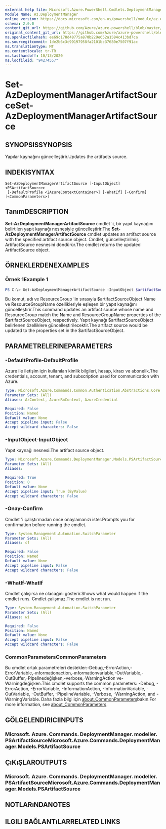 ```yaml
---
external help file: Microsoft.Azure.PowerShell.Cmdlets.DeploymentManager.dll-Help.xml
Module Name: Az.DeploymentManager
online version: https://docs.microsoft.com/en-us/powershell/module/az.deploymentmanager/set-azdeploymentmanagerartifactsource
schema: 2.0.0
content_git_url: https://github.com/Azure/azure-powershell/blob/master/src/DeploymentManager/DeploymentManager/help/Set-AzDeploymentManagerArtifactSource.md
original_content_git_url: https://github.com/Azure/azure-powershell/blob/master/src/DeploymentManager/DeploymentManager/help/Set-AzDeploymentManagerArtifactSource.md
ms.openlocfilehash: ee69c178d48775a870b229e652a1584c413bd7ca
ms.sourcegitcommit: 1de2b6c3c99197958fa2101bc37680e7507f91ac
ms.translationtype: MT
ms.contentlocale: tr-TR
ms.lasthandoff: 10/13/2020
ms.locfileid: "94274557"
---
```

# <span data-ttu-id="9761a-101">Set-AzDeploymentManagerArtifactSource</span><span class="sxs-lookup"><span data-stu-id="9761a-101">Set-AzDeploymentManagerArtifactSource</span></span>

## <span data-ttu-id="9761a-102">SYNOPSIS</span><span class="sxs-lookup"><span data-stu-id="9761a-102">SYNOPSIS</span></span>
<span data-ttu-id="9761a-103">Yapılar kaynağını güncelleştirir.</span><span class="sxs-lookup"><span data-stu-id="9761a-103">Updates the artifacts source.</span></span>

## <span data-ttu-id="9761a-104">INDEKI</span><span class="sxs-lookup"><span data-stu-id="9761a-104">SYNTAX</span></span>

```
Set-AzDeploymentManagerArtifactSource [-InputObject] <PSArtifactSource>
 [-DefaultProfile <IAzureContextContainer>] [-WhatIf] [-Confirm] [<CommonParameters>]
```

## <span data-ttu-id="9761a-105">Tanım</span><span class="sxs-lookup"><span data-stu-id="9761a-105">DESCRIPTION</span></span>
<span data-ttu-id="9761a-106">**Set-AzDeploymentManagerArtifactSource** cmdlet 'i, bir yapıt kaynağını belirtilen yapıt kaynağı nesnesiyle güncelleştirir.</span><span class="sxs-lookup"><span data-stu-id="9761a-106">The **Set-AzDeploymentManagerArtifactSource** cmdlet updates an artifact source with the specified artifact source object.</span></span>
<span data-ttu-id="9761a-107">Cmdlet, güncelleştirilmiş ArtifactSource nesnesini döndürür.</span><span class="sxs-lookup"><span data-stu-id="9761a-107">The cmdlet returns the updated ArtifactSource object.</span></span>

## <span data-ttu-id="9761a-108">ÖRNEKLERDEN</span><span class="sxs-lookup"><span data-stu-id="9761a-108">EXAMPLES</span></span>

### <span data-ttu-id="9761a-109">Örnek 1</span><span class="sxs-lookup"><span data-stu-id="9761a-109">Example 1</span></span>
```powershell
PS C:\> Get-AzDeploymentManagerArtifactSource -InputObject $artifactSourceObject
```

<span data-ttu-id="9761a-110">Bu komut, adı ve ResourceGroup 'in sırasıyla $artifactSourceObject Name ve ResourceGroupName özellikleriyle eşleşen bir yapıt kaynağını güncelleştirir.</span><span class="sxs-lookup"><span data-stu-id="9761a-110">This command updates an artifact source whose name and ResourceGroup match the Name and ResourceGroupName properties of the $artifactSourceObject, respectively.</span></span>
<span data-ttu-id="9761a-111">Yapıt kaynağı $artifactSourceObject belirlenen özelliklere güncelleştirilecektir.</span><span class="sxs-lookup"><span data-stu-id="9761a-111">The artifact source would be updated to the properties set in the $artifactSourceObject.</span></span>

## <span data-ttu-id="9761a-112">PARAMETRELERINE</span><span class="sxs-lookup"><span data-stu-id="9761a-112">PARAMETERS</span></span>

### <span data-ttu-id="9761a-113">-DefaultProfile</span><span class="sxs-lookup"><span data-stu-id="9761a-113">-DefaultProfile</span></span>
<span data-ttu-id="9761a-114">Azure ile iletişim için kullanılan kimlik bilgileri, hesap, kiracı ve abonelik.</span><span class="sxs-lookup"><span data-stu-id="9761a-114">The credentials, account, tenant, and subscription used for communication with Azure.</span></span>

```yaml
Type: Microsoft.Azure.Commands.Common.Authentication.Abstractions.Core.IAzureContextContainer
Parameter Sets: (All)
Aliases: AzContext, AzureRmContext, AzureCredential

Required: False
Position: Named
Default value: None
Accept pipeline input: False
Accept wildcard characters: False
```

### <span data-ttu-id="9761a-115">-InputObject</span><span class="sxs-lookup"><span data-stu-id="9761a-115">-InputObject</span></span>
<span data-ttu-id="9761a-116">Yapıt kaynağı nesnesi.</span><span class="sxs-lookup"><span data-stu-id="9761a-116">The artifact source object.</span></span>

```yaml
Type: Microsoft.Azure.Commands.DeploymentManager.Models.PSArtifactSource
Parameter Sets: (All)
Aliases:

Required: True
Position: 0
Default value: None
Accept pipeline input: True (ByValue)
Accept wildcard characters: False
```

### <span data-ttu-id="9761a-117">-Onay</span><span class="sxs-lookup"><span data-stu-id="9761a-117">-Confirm</span></span>
<span data-ttu-id="9761a-118">Cmdlet 'i çalıştırmadan önce onaylamanızı ister.</span><span class="sxs-lookup"><span data-stu-id="9761a-118">Prompts you for confirmation before running the cmdlet.</span></span>

```yaml
Type: System.Management.Automation.SwitchParameter
Parameter Sets: (All)
Aliases: cf

Required: False
Position: Named
Default value: None
Accept pipeline input: False
Accept wildcard characters: False
```

### <span data-ttu-id="9761a-119">-WhatIf</span><span class="sxs-lookup"><span data-stu-id="9761a-119">-WhatIf</span></span>
<span data-ttu-id="9761a-120">Cmdlet çalışırsa ne olacağını gösterir.</span><span class="sxs-lookup"><span data-stu-id="9761a-120">Shows what would happen if the cmdlet runs.</span></span>
<span data-ttu-id="9761a-121">Cmdlet çalışmaz.</span><span class="sxs-lookup"><span data-stu-id="9761a-121">The cmdlet is not run.</span></span>

```yaml
Type: System.Management.Automation.SwitchParameter
Parameter Sets: (All)
Aliases: wi

Required: False
Position: Named
Default value: None
Accept pipeline input: False
Accept wildcard characters: False
```

### <span data-ttu-id="9761a-122">CommonParameters</span><span class="sxs-lookup"><span data-stu-id="9761a-122">CommonParameters</span></span>
<span data-ttu-id="9761a-123">Bu cmdlet ortak parametreleri destekler:-Debug,-ErrorAction,-ErrorVariable,-ınformationaction,-ınformationvariable,-OutVariable,-OutBuffer,-Pipelinedeğişken,-verbose,-WarningAction ve-Warningdeğişken.</span><span class="sxs-lookup"><span data-stu-id="9761a-123">This cmdlet supports the common parameters: -Debug, -ErrorAction, -ErrorVariable, -InformationAction, -InformationVariable, -OutVariable, -OutBuffer, -PipelineVariable, -Verbose, -WarningAction, and -WarningVariable.</span></span> <span data-ttu-id="9761a-124">Daha fazla bilgi için [about_CommonParameters](http://go.microsoft.com/fwlink/?LinkID=113216)bakın.</span><span class="sxs-lookup"><span data-stu-id="9761a-124">For more information, see [about_CommonParameters](http://go.microsoft.com/fwlink/?LinkID=113216).</span></span>

## <span data-ttu-id="9761a-125">GÖLGELENDIRICI</span><span class="sxs-lookup"><span data-stu-id="9761a-125">INPUTS</span></span>

### <span data-ttu-id="9761a-126">Microsoft. Azure. Commands. DeploymentManager. modeller. PSArtifactSource</span><span class="sxs-lookup"><span data-stu-id="9761a-126">Microsoft.Azure.Commands.DeploymentManager.Models.PSArtifactSource</span></span>

## <span data-ttu-id="9761a-127">ÇıKıŞLAR</span><span class="sxs-lookup"><span data-stu-id="9761a-127">OUTPUTS</span></span>

### <span data-ttu-id="9761a-128">Microsoft. Azure. Commands. DeploymentManager. modeller. PSArtifactSource</span><span class="sxs-lookup"><span data-stu-id="9761a-128">Microsoft.Azure.Commands.DeploymentManager.Models.PSArtifactSource</span></span>

## <span data-ttu-id="9761a-129">NOTLARıNDA</span><span class="sxs-lookup"><span data-stu-id="9761a-129">NOTES</span></span>

## <span data-ttu-id="9761a-130">ILGILI BAĞLANTıLAR</span><span class="sxs-lookup"><span data-stu-id="9761a-130">RELATED LINKS</span></span>
